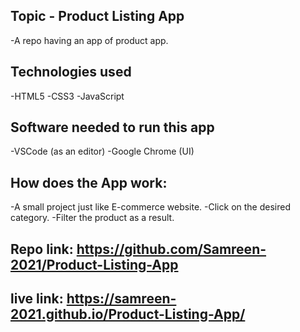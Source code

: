 ## Topic - Product Listing App
​-A repo having an app of product app.​

## Technologies used
-HTML5
-CSS3
-JavaScript

## Software needed to run this app
-VSCode (as an editor)
-Google Chrome (UI)

## How does the App work:
-A small project just like E-commerce website.
-Click on the desired category.
-Filter the product as a result.

## Repo link: https://github.com/Samreen-2021/Product-Listing-App

## live link: https://samreen-2021.github.io/Product-Listing-App/

